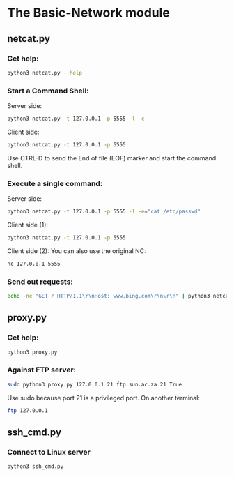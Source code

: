 # The Basic-Network module
## netcat.py
### Get help:
```bash
python3 netcat.py --help
```

### Start a Command Shell:
Server side:
```bash
python3 netcat.py -t 127.0.0.1 -p 5555 -l -c
```
Client side:
```bash
python3 netcat.py -t 127.0.0.1 -p 5555
```
Use CTRL-D to send the End of file (EOF) marker and start the command shell.

### Execute a single command:
Server side:
```bash
python3 netcat.py -t 127.0.0.1 -p 5555 -l -e="cat /etc/passwd"
```
Client side (1):
```bash
python3 netcat.py -t 127.0.0.1 -p 5555
```
Client side (2):
You can also use the original NC:
```bash
nc 127.0.0.1 5555
```

### Send out requests:
```bash
echo -ne "GET / HTTP/1.1\r\nHost: www.bing.com\r\n\r\n" | python3 netcat.py -t www.bing.com -p 80
```

## proxy.py
### Get help:
```bash
python3 proxy.py
```

### Against FTP server:
```bash
sudo python3 proxy.py 127.0.0.1 21 ftp.sun.ac.za 21 True
```
Use sudo because port 21 is a privileged port.
On another terminal:
```bash
ftp 127.0.0.1
```

## ssh_cmd.py
### Connect to Linux server
```bash
python3 ssh_cmd.py
```
